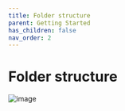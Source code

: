 ```yaml
---
title: Folder structure
parent: Getting Started
has_children: false
nav_order: 2
---
```


# Folder structure

![image](https://user-images.githubusercontent.com/2652129/128101316-2bbd5685-4b84-41df-97ef-f52830c50404.png)

